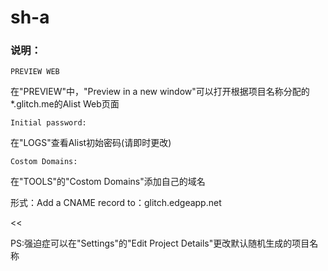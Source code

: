 # sh-a

### 说明：

`PREVIEW WEB`

在"PREVIEW"中，"Preview in a new window"可以打开根据项目名称分配的*.glitch.me的Alist Web页面



```
Initial password:
```

在"LOGS"查看Alist初始密码(请即时更改)



`Costom Domains:`

在"TOOLS"的"Costom Domains"添加自己的域名

形式：Add a CNAME record to：glitch.edgeapp.net

<<

PS:强迫症可以在"Settings"的"Edit Project Details"更改默认随机生成的项目名称
